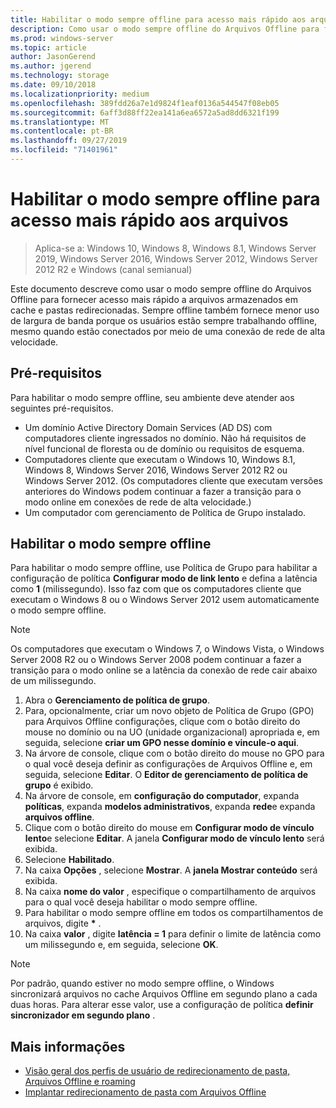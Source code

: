 ```yaml
---
title: Habilitar o modo sempre offline para acesso mais rápido aos arquivos
description: Como usar o modo sempre offline do Arquivos Offline para fornecer acesso mais rápido a arquivos armazenados em cache e pastas redirecionadas.
ms.prod: windows-server
ms.topic: article
author: JasonGerend
ms.author: jgerend
ms.technology: storage
ms.date: 09/10/2018
ms.localizationpriority: medium
ms.openlocfilehash: 389fdd26a7e1d9824f1eaf0136a544547f08eb05
ms.sourcegitcommit: 6aff3d88ff22ea141a6ea6572a5ad8dd6321f199
ms.translationtype: MT
ms.contentlocale: pt-BR
ms.lasthandoff: 09/27/2019
ms.locfileid: "71401961"
---
```

# <a name="enable-always-offline-mode-for-faster-access-to-files"></a>Habilitar o modo sempre offline para acesso mais rápido aos arquivos

>Aplica-se a: Windows 10, Windows 8, Windows 8.1, Windows Server 2019, Windows Server 2016, Windows Server 2012, Windows Server 2012 R2 e Windows (canal semianual)

Este documento descreve como usar o modo sempre offline do Arquivos Offline para fornecer acesso mais rápido a arquivos armazenados em cache e pastas redirecionadas. Sempre offline também fornece menor uso de largura de banda porque os usuários estão sempre trabalhando offline, mesmo quando estão conectados por meio de uma conexão de rede de alta velocidade.

## <a name="prerequisites"></a>Pré-requisitos

Para habilitar o modo sempre offline, seu ambiente deve atender aos seguintes pré-requisitos.

- Um domínio Active Directory Domain Services (AD DS) com computadores cliente ingressados no domínio. Não há requisitos de nível funcional de floresta ou de domínio ou requisitos de esquema.
- Computadores cliente que executam o Windows 10, Windows 8.1, Windows 8, Windows Server 2016, Windows Server 2012 R2 ou Windows Server 2012. (Os computadores cliente que executam versões anteriores do Windows podem continuar a fazer a transição para o modo online em conexões de rede de alta velocidade.)
- Um computador com gerenciamento de Política de Grupo instalado.

## <a name="enable-always-offline-mode"></a>Habilitar o modo sempre offline

Para habilitar o modo sempre offline, use Política de Grupo para habilitar a configuração de política **Configurar modo de link lento** e defina a latência como **1** (milissegundo). Isso faz com que os computadores cliente que executam o Windows 8 ou o Windows Server 2012 usem automaticamente o modo sempre offline.

>[!NOTE]
>Os computadores que executam o Windows 7, o Windows Vista, o Windows Server 2008 R2 ou o Windows Server 2008 podem continuar a fazer a transição para o modo online se a latência da conexão de rede cair abaixo de um milissegundo.

1. Abra o **Gerenciamento de política de grupo**.
2. Para, opcionalmente, criar um novo objeto de Política de Grupo (GPO) para Arquivos Offline configurações, clique com o botão direito do mouse no domínio ou na UO (unidade organizacional) apropriada e, em seguida, selecione **criar um GPO nesse domínio e vincule-o aqui**.
3. Na árvore de console, clique com o botão direito do mouse no GPO para o qual você deseja definir as configurações de Arquivos Offline e, em seguida, selecione **Editar**. O **Editor de gerenciamento de política de grupo** é exibido.
4. Na árvore de console, em **configuração do computador**, expanda **políticas**, expanda **modelos administrativos**, expanda **rede**e expanda **arquivos offline**.
5. Clique com o botão direito do mouse em **Configurar modo de vínculo lento**e selecione **Editar**. A janela **Configurar modo de vínculo lento** será exibida.
6. Selecione **Habilitado**.
7. Na caixa **Opções** , selecione **Mostrar**. A **janela Mostrar conteúdo** será exibida.
8. Na caixa **nome do valor** , especifique o compartilhamento de arquivos para o qual você deseja habilitar o modo sempre offline.
9. Para habilitar o modo sempre offline em todos os compartilhamentos de arquivos, digite **\*** .
10. Na caixa **valor** , digite **latência = 1** para definir o limite de latência como um milissegundo e, em seguida, selecione **OK**.

>[!NOTE]
>Por padrão, quando estiver no modo sempre offline, o Windows sincronizará arquivos no cache Arquivos Offline em segundo plano a cada duas horas. Para alterar esse valor, use a configuração de política **definir sincronizador em segundo plano** .

## <a name="more-information"></a>Mais informações

* [Visão geral dos perfis de usuário de redirecionamento de pasta, Arquivos Offline e roaming](folder-redirection-rup-overview.md)
* [Implantar redirecionamento de pasta com Arquivos Offline](deploy-folder-redirection.md)